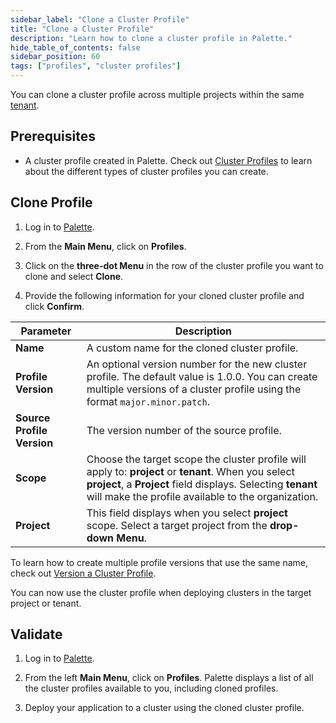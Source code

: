 ```yaml
---
sidebar_label: "Clone a Cluster Profile"
title: "Clone a Cluster Profile"
description: "Learn how to clone a cluster profile in Palette."
hide_table_of_contents: false
sidebar_position: 60
tags: ["profiles", "cluster profiles"]
---
```


You can clone a cluster profile across multiple projects within the same [tenant](../../glossary-all.md#tenant).

## Prerequisites

- A cluster profile created in Palette. Check out [Cluster Profiles](cluster-profiles.md) to learn about the different
  types of cluster profiles you can create.

## Clone Profile

1. Log in to [Palette](https://console.spectrocloud.com).

2. From the **Main Menu**, click on **Profiles**.

3. Click on the **three-dot Menu** in the row of the cluster profile you want to clone and select **Clone**.

4. Provide the following information for your cloned cluster profile and click **Confirm**.

| **Parameter**              | **Description**                                                                                                                                                                                                            |
| -------------------------- | -------------------------------------------------------------------------------------------------------------------------------------------------------------------------------------------------------------------------- |
| **Name**                   | A custom name for the cloned cluster profile.                                                                                                                                                                              |
| **Profile Version**        | An optional version number for the new cluster profile. The default value is 1.0.0. You can create multiple versions of a cluster profile using the format `major.minor.patch`.                                            |
| **Source Profile Version** | The version number of the source profile.                                                                                                                                                                                  |
| **Scope**                  | Choose the target scope the cluster profile will apply to: **project** or **tenant**. When you select **project**, a **Project** field displays. Selecting **tenant** will make the profile available to the organization. |
| **Project**                | This field displays when you select **project** scope. Select a target project from the **drop-down Menu**.                                                                                                                |

To learn how to create multiple profile versions that use the same name, check out
[Version a Cluster Profile](../cluster-profiles/modify-cluster-profiles/version-cluster-profile.md).

You can now use the cluster profile when deploying clusters in the target project or tenant.

## Validate

1. Log in to [Palette](https://console.spectrocloud.com).

2. From the left **Main Menu**, click on **Profiles**. Palette displays a list of all the cluster profiles available to
   you, including cloned profiles.
3. Deploy your application to a cluster using the cloned cluster profile.
